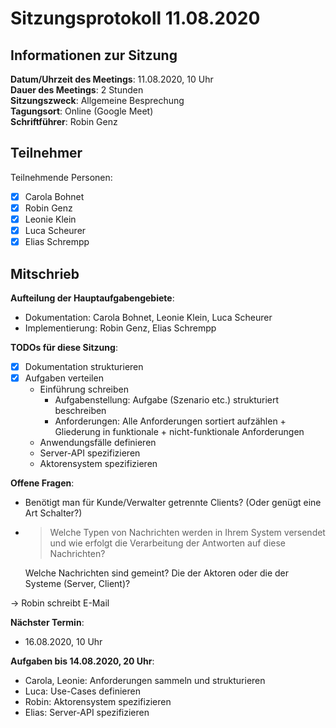 # Sitzungsprotokoll 11.08.2020

## Informationen zur Sitzung 

**Datum/Uhrzeit des Meetings**: 11.08.2020, 10 Uhr  
**Dauer des Meetings**: 2 Stunden  
**Sitzungszweck**: Allgemeine Besprechung  
**Tagungsort**: Online (Google Meet)  
**Schriftführer**: Robin Genz  

## Teilnehmer 

Teilnehmende Personen:  

- [x] Carola Bohnet
- [x] Robin Genz
- [x] Leonie Klein
- [x] Luca Scheurer
- [x] Elias Schrempp

## Mitschrieb 

**Aufteilung der Hauptaufgabengebiete**:
- Dokumentation: Carola Bohnet, Leonie Klein, Luca Scheurer
- Implementierung: Robin Genz, Elias Schrempp

**TODOs für diese Sitzung**:
- [x] Dokumentation strukturieren
- [x] Aufgaben verteilen
    - Einführung schreiben
        - Aufgabenstellung: Aufgabe (Szenario etc.) strukturiert beschreiben
        - Anforderungen: Alle Anforderungen sortiert aufzählen + Gliederung in funktionale + nicht-funktionale Anforderungen
    - Anwendungsfälle definieren
    - Server-API spezifizieren
    - Aktorensystem spezifizieren

**Offene Fragen**:
- Benötigt man für Kunde/Verwalter getrennte Clients? (Oder genügt eine Art Schalter?)
- > Welche Typen von Nachrichten werden in Ihrem System versendet
und wie erfolgt die Verarbeitung der Antworten auf diese
Nachrichten? 
  
  Welche Nachrichten sind gemeint? Die der Aktoren oder die der Systeme (Server, Client)?

-> Robin schreibt E-Mail

**Nächster Termin**:
- 16.08.2020, 10 Uhr

**Aufgaben bis 14.08.2020, 20 Uhr**:
- Carola, Leonie: Anforderungen sammeln und strukturieren
- Luca: Use-Cases definieren
- Robin: Aktorensystem spezifizieren
- Elias: Server-API spezifizieren